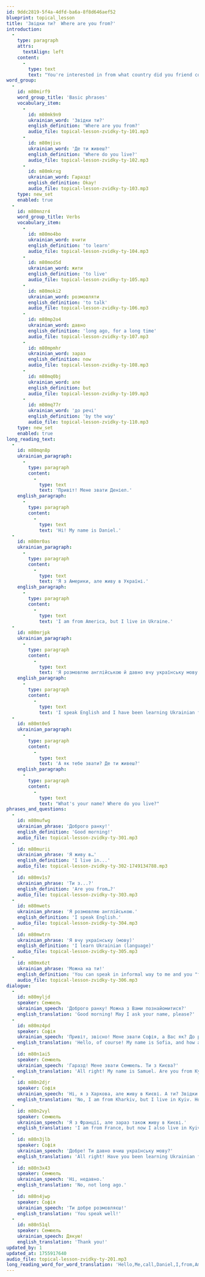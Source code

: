 ```yaml
---
id: 9ddc2819-5f4a-4dfd-ba6a-8f8d646aef52
blueprint: topical_lesson
title: 'Звідки ти?  Where are you from?'
introduction:
  -
    type: paragraph
    attrs:
      textAlign: left
    content:
      -
        type: text
        text: "You're interested in from what country did you friend come, aren't you?:) "
word_group:
  -
    id: m80mirf9
    word_group_title: 'Basic phrases'
    vocabulary_item:
      -
        id: m80mk9n9
        ukrainian_word: 'Звідки ти?'
        english_definition: 'Where are you from?'
        audio_file: topical-lesson-zvidky-ty-101.mp3
      -
        id: m80mjivs
        ukrainian_word: 'Де ти живеш?'
        english_definition: 'Where do you live?'
        audio_file: topical-lesson-zvidky-ty-102.mp3
      -
        id: m80mkrxg
        ukrainian_word: Гаразд!
        english_definition: Okay!
        audio_file: topical-lesson-zvidky-ty-103.mp3
    type: new_set
    enabled: true
  -
    id: m80mnzr4
    word_group_title: Verbs
    vocabulary_item:
      -
        id: m80mo4bo
        ukrainian_word: вчити
        english_definition: 'to learn'
        audio_file: topical-lesson-zvidky-ty-104.mp3
      -
        id: m80mod5d
        ukrainian_word: жити
        english_definition: 'to live'
        audio_file: topical-lesson-zvidky-ty-105.mp3
      -
        id: m80moki2
        ukrainian_word: розмовляти
        english_definition: 'to talk'
        audio_file: topical-lesson-zvidky-ty-106.mp3
      -
        id: m80mp2o4
        ukrainian_word: давно
        english_definition: 'long ago, for a long time'
        audio_file: topical-lesson-zvidky-ty-107.mp3
      -
        id: m80mpmhr
        ukrainian_word: зараз
        english_definition: now
        audio_file: topical-lesson-zvidky-ty-108.mp3
      -
        id: m80mq0bj
        ukrainian_word: але
        english_definition: but
        audio_file: topical-lesson-zvidky-ty-109.mp3
      -
        id: m80mq77r
        ukrainian_word: 'до речі'
        english_definition: 'by the way'
        audio_file: topical-lesson-zvidky-ty-110.mp3
    type: new_set
    enabled: true
long_reading_text:
  -
    id: m80mqn8p
    ukrainian_paragraph:
      -
        type: paragraph
        content:
          -
            type: text
            text: 'Привіт! Мене звати Деніел.'
    english_paragraph:
      -
        type: paragraph
        content:
          -
            type: text
            text: 'Hi! My name is Daniel.'
  -
    id: m80mr0as
    ukrainian_paragraph:
      -
        type: paragraph
        content:
          -
            type: text
            text: 'Я з Америки, але живу в Україні.'
    english_paragraph:
      -
        type: paragraph
        content:
          -
            type: text
            text: 'I am from America, but I live in Ukraine.'
  -
    id: m80mrjpk
    ukrainian_paragraph:
      -
        type: paragraph
        content:
          -
            type: text
            text: 'Я розмовляю англійською й давно вчу українську мову.'
    english_paragraph:
      -
        type: paragraph
        content:
          -
            type: text
            text: 'I speak English and I have been learning Ukrainian for a long time.'
  -
    id: m80mt0e5
    ukrainian_paragraph:
      -
        type: paragraph
        content:
          -
            type: text
            text: 'А як тебе звати? Де ти живеш?'
    english_paragraph:
      -
        type: paragraph
        content:
          -
            type: text
            text: "What's your name? Where do you live?"
phrases_and_questions:
  -
    id: m80mufwg
    ukrainian_phrase: 'Доброго ранку!'
    english_definition: 'Good morning!'
    audio_file: topical-lesson-zvidky-ty-301.mp3
  -
    id: m80murii
    ukrainian_phrase: 'Я живу в…'
    english_definition: 'I live in...'
    audio_file: topical-lesson-zvidky-ty-302-1749134788.mp3
  -
    id: m80mv1s7
    ukrainian_phrase: 'Ти з...?'
    english_definition: 'Are you from…?'
    audio_file: topical-lesson-zvidky-ty-303.mp3
  -
    id: m80mwets
    ukrainian_phrase: 'Я розмовляю англійською.'
    english_definition: 'I speak English.'
    audio_file: topical-lesson-zvidky-ty-304.mp3
  -
    id: m80mwtrn
    ukrainian_phrase: 'Я вчу українську (мову)'
    english_definition: 'I learn Ukrainian (language)'
    audio_file: topical-lesson-zvidky-ty-305.mp3
  -
    id: m80mx6zt
    ukrainian_phrase: 'Можна на ти!'
    english_definition: 'You can speak in informal way to me and you "ти"'
    audio_file: topical-lesson-zvidky-ty-306.mp3
dialogue:
  -
    id: m80myljd
    speaker: Семюель
    ukrainian_speech: 'Доброго ранку! Можна з Вами познайомитися?'
    english_translation: 'Good morning! May I ask your name, please?'
  -
    id: m80mz4pd
    speaker: Софія
    ukrainian_speech: 'Привіт, звісно! Мене звати Софія, а Вас як? До речі, можна на ти😉'
    english_translation: 'Hello, of course! My name is Sofia, and how are you? By the way, you can on you 😉'
  -
    id: m80n1ai5
    speaker: Семюель
    ukrainian_speech: 'Гаразд! Мене звати Семюель. Ти з Києва?'
    english_translation: 'All right! My name is Samuel. Are you from Kyiv?'
  -
    id: m80n2djr
    speaker: Софія
    ukrainian_speech: 'Ні, я з Харкова, але живу в Києві. А ти? Звідки ти?'
    english_translation: 'No, I am from Kharkiv, but I live in Kyiv. How about you? Where are you from?'
  -
    id: m80n2vyl
    speaker: Семюель
    ukrainian_speech: 'Я з Франції, але зараз також живу в Києві.'
    english_translation: 'I am from France, but now I also live in Kyiv.'
  -
    id: m80n3jlb
    speaker: Софія
    ukrainian_speech: 'Добре! Ти давно вчиш українську мову?'
    english_translation: 'All right! Have you been learning Ukrainian for a long time?'
  -
    id: m80n3x43
    speaker: Семюель
    ukrainian_speech: 'Ні, недавно.'
    english_translation: 'No, not long ago.'
  -
    id: m80n4jwp
    speaker: Софія
    ukrainian_speech: 'Ти добре розмовляєш!'
    english_translation: 'You speak well!'
  -
    id: m80n51ql
    speaker: Семюель
    ukrainian_speech: Дякую!
    english_translation: 'Thank you!'
updated_by: 1
updated_at: 1755917640
audio_file: topical-lesson-zvidky-ty-201.mp3
long_reading_word_for_word_translation: 'Hello,Me,call,Daniel,I,from,America,but,live,in,Ukraine,I,speak,English,and,long time,study,Ukrainian,language,And,how,you,call,Where,you,live'
---
```

